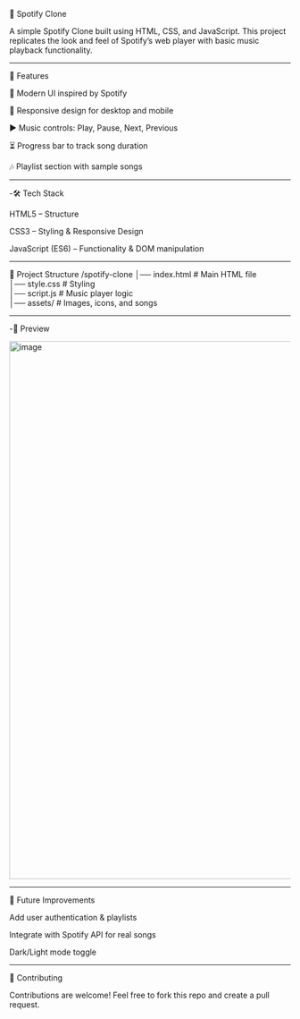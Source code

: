 🎵 Spotify Clone

A simple Spotify Clone built using HTML, CSS, and JavaScript. This project replicates the look and feel of Spotify’s web player with basic music playback functionality.

-------------------------------------------------------------------------------------------------------------------------------------------------------------------

🚀 Features

🎨 Modern UI inspired by Spotify

📱 Responsive design for desktop and mobile

▶️ Music controls: Play, Pause, Next, Previous

⏳ Progress bar to track song duration

🎶 Playlist section with sample songs

-------------------------------------------------------------------------------------------------------------------------------------------------------------------

-🛠️ Tech Stack

HTML5 – Structure

CSS3 – Styling & Responsive Design

JavaScript (ES6) – Functionality & DOM manipulation

-------------------------------------------------------------------------------------------------------------------------------------------------------------------

📂 Project Structure
/spotify-clone
│── index.html       # Main HTML file  
│── style.css        # Styling  
│── script.js        # Music player logic  
│── assets/          # Images, icons, and songs  

-------------------------------------------------------------------------------------------------------------------------------------------------------------------

-📸 Preview

<img width="1907" height="962" alt="image" src="https://github.com/user-attachments/assets/ef895828-40b7-4ee2-b304-e52ed41b86d7" />

------------------------------------------------------------------------------------------------------------------------------------------------------------------

🔮 Future Improvements

Add user authentication & playlists

Integrate with Spotify API for real songs

Dark/Light mode toggle

-------------------------------------------------------------------------------------------------------------------------------------------------------------------

🤝 Contributing

Contributions are welcome! Feel free to fork this repo and create a pull request.

